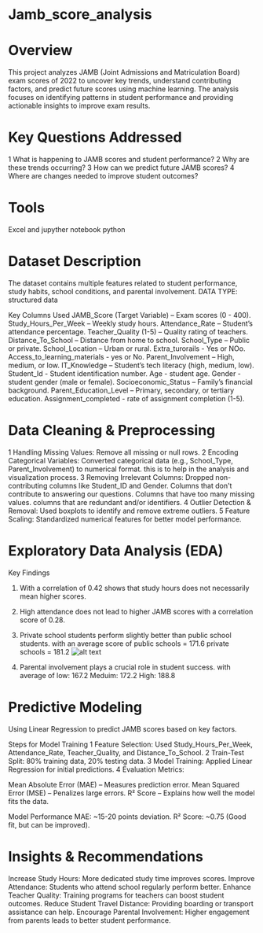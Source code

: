 # Jamb_score_analysis

#  Overview
This project analyzes JAMB (Joint Admissions and Matriculation Board) exam scores of 2022 to uncover key trends, understand contributing factors, and predict future scores using machine learning. The analysis focuses on identifying patterns in student performance and providing actionable insights to improve exam results.

# Key Questions Addressed
1 What is happening to JAMB scores and student performance?
2 Why are these trends occurring?
3 How can we predict future JAMB scores?
4 Where are changes needed to improve student outcomes?

# Tools
Excel and jupyther notebook python

# Dataset Description
The dataset contains multiple features related to student performance, study habits, school conditions, and parental involvement.
DATA TYPE: structured data

 Key Columns Used
JAMB_Score (Target Variable) – Exam scores (0 - 400).
Study_Hours_Per_Week – Weekly study hours.
Attendance_Rate – Student’s attendance percentage.
Teacher_Quality (1-5) – Quality rating of teachers.
Distance_To_School – Distance from home to school.
School_Type – Public or private.
School_Location – Urban or rural.
Extra_turorails - Yes or NOo.
Access_to_learning_materials - yes or No.
Parent_Involvement – High, medium, or low.
IT_Knowledge – Student’s tech literacy (high, medium, low).
Student_Id - Student identification number.
Age - student age.
Gender - student gender (male or female).
Socioeconomic_Status – Family’s financial background.
Parent_Education_Level – Primary, secondary, or tertiary education.
Assignment_completed - rate of assignment completion (1-5).

# Data Cleaning & Preprocessing
1 Handling Missing Values: Remove all missing or null rows.
2 Encoding Categorical Variables: Converted categorical data (e.g., School_Type, Parent_Involvement) to numerical format.
   this is to help in the analysis and visualization process.
3 Removing Irrelevant Columns: Dropped non-contributing columns like Student_ID and Gender.
  Columns that don't contribute to answering our questions.
  Columns that have too many missing values.
  columns that are redundant and/or identifiers.
4 Outlier Detection & Removal: Used boxplots to identify and remove extreme outliers.
5 Feature Scaling: Standardized numerical features for better model performance.

# Exploratory Data Analysis (EDA)
 Key Findings
1. With a correlation of 0.42 shows that study hours does not necessarily mean higher scores.
2. High attendance does not lead to higher JAMB scores with a correlation score of 0.28.
3. Private school students perform slightly better than public school students.
     with an average score of
     public schools = 171.6
     private schools = 181.2
![alt text]([https://github.com/Tebrihk/jamb_score_analysis/blob/main/charts/jamb%20school_type.JPG])
   
5. Parental involvement plays a crucial role in student success.
     with average of
     low: 167.2
     Meduim: 172.2
     High: 188.8

# Predictive Modeling
Using Linear Regression to predict JAMB scores based on key factors.

Steps for Model Training
1 Feature Selection: Used Study_Hours_Per_Week, Attendance_Rate, Teacher_Quality, and Distance_To_School.
2 Train-Test Split: 80% training data, 20% testing data.
3 Model Training: Applied Linear Regression for initial predictions.
4 Evaluation Metrics:

Mean Absolute Error (MAE) – Measures prediction error.
Mean Squared Error (MSE) – Penalizes large errors.
R² Score – Explains how well the model fits the data.

 Model Performance
MAE: ~15-20 points deviation.
R² Score: ~0.75 (Good fit, but can be improved).

# Insights & Recommendations
 Increase Study Hours: More dedicated study time improves scores.
 Improve Attendance: Students who attend school regularly perform better.
 Enhance Teacher Quality: Training programs for teachers can boost student outcomes.
 Reduce Student Travel Distance: Providing boarding or transport assistance can help.
 Encourage Parental Involvement: Higher engagement from parents leads to better student performance.
